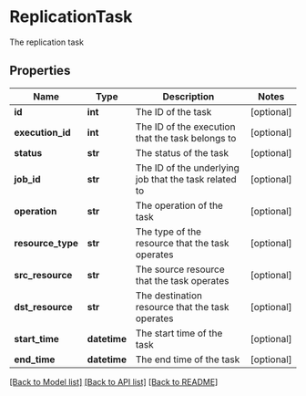 # ReplicationTask

The replication task

## Properties
Name | Type | Description | Notes
------------ | ------------- | ------------- | -------------
**id** | **int** | The ID of the task | [optional] 
**execution_id** | **int** | The ID of the execution that the task belongs to | [optional] 
**status** | **str** | The status of the task | [optional] 
**job_id** | **str** | The ID of the underlying job that the task related to | [optional] 
**operation** | **str** | The operation of the task | [optional] 
**resource_type** | **str** | The type of the resource that the task operates | [optional] 
**src_resource** | **str** | The source resource that the task operates | [optional] 
**dst_resource** | **str** | The destination resource that the task operates | [optional] 
**start_time** | **datetime** | The start time of the task | [optional] 
**end_time** | **datetime** | The end time of the task | [optional] 

[[Back to Model list]](../README.md#documentation-for-models) [[Back to API list]](../README.md#documentation-for-api-endpoints) [[Back to README]](../README.md)



